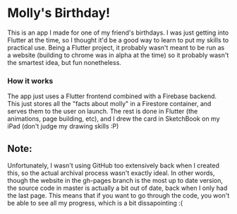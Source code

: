 # Molly's Birthday!
This is an app I made for one of my friend's birthdays. I was just getting into Flutter at the time, so I thought it'd be a good way to learn to put my skills to practical use. Being a Flutter project, it probably wasn't meant to be run as a website (building to chrome was in alpha at the time) so it probably wasn't the smartest idea, but fun nonetheless. 

### How it works
The app just uses a Flutter frontend combined with a Firebase backend. This just stores all the "facts about molly" in a Firestore container, and serves them to the user on launch. The rest is done in Flutter (the animations, page building, etc), and I drew the card in SketchBook on my iPad (don't judge my drawing skills :P)

## Note:
Unfortunately, I wasn't using GitHub too extensively back when I created this, so the actual archival process wasn't exactly ideal. In other words, though the website in the gh-pages branch is the most up to date version, the source code in master is actually a bit out of date, back when I only had the last page. This means that if you want to go through the code, you won't be able to see all my progress, which is a bit dissapointing :( <br>
